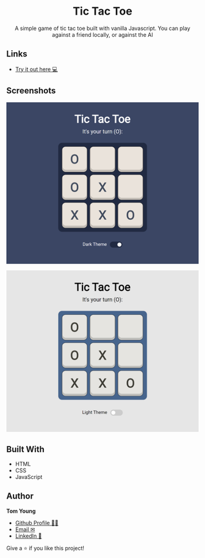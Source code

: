 <h1 align="center">Tic Tac Toe</h1>

<p align="center">A simple game of tic tac toe built with vanilla Javascript. You can play against a friend locally, or against the AI</p>

## Links

- [Try it out here 💻](https://thethomasy.github.io/TicTacToe/ "Live View")

## Screenshots

![](./screenshots/screenshot-dark.png)

![](./screenshots/screenshot-light.png)

## Built With

- HTML
- CSS
- JavaScript

## Author

**Tom Young**

- [Github Profile 👨‍💻](https://github.com/TheThomasY)
- [Email ✉](mailto:tomyoungdev@gmail.com?subject=Hi "Hi!")
- [LinkedIn 💼](https://www.linkedin.com/in/tom-young5555/)

Give a ⭐️ if you like this project!
